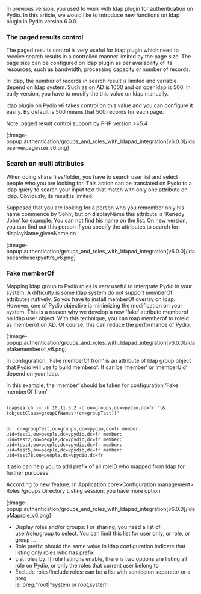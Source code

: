 In previous version, you used to work with ldap plugin for authentication on Pydio. In this article, we would like to introduce new functions on ldap plugin in Pydio version 6.0.0.

### The paged results control

The paged results control is very useful for ldap plugin which need to receive search results in a controlled manner limited by the page size. The page size can be configured on ldap plugin as per availability of its resources, such as bandwidth, processing capacity or number of records.

In ldap, the number of records in search result is limited and variable depend on ldap system. Such as on AD is 1000 and on openldap is 500. In early version, you have to modify the this value on ldap manually.

ldap plugin on Pydio v6 takes control on this value and you can configure it easily. By default is 500 means that 500 records for each page.

Note: paged result control support by PHP version >=5.4

[:image-popup:authentication/groups_and_roles_with_ldapad_integration[v6.0.0]/ldapserverpagesize_v6.png]

### Search on multi attributes

When doing share files/folder, you have to search user list and select people who you are looking for. This action can be translated on Pydio to a ldap query to search your input text that match with only one attribute on ldap. Obviously, its result is limited.

Supposed that you are looking for a person who you remember only his name commence by ‘John’, but on displayName this attribute is ‘Kenedy John’ for example. You can not find his name on the list. On new version, you can find out this person if you specify the attributes to search for: displayName,givenName,cn

[:image-popup:authentication/groups_and_roles_with_ldapad_integration[v6.0.0]/ldapsearchuserpyattrs_v6.png]

### Fake memberOf

Mapping ldap group to Pydio roles is very useful to intergrate Pydio in your system. A difficulty is some ldap system do not support memberOf attributes natively. So you have to install memberOf overlay on ldap. However, one of Pydio objective is minimizing the modification on your system. This is a reason why we develop a new ‘fake’ attribute memberof on ldap user object. With this technique, you can map memberof to roleId as memberof on AD. Of course, this can reduce the performance of Pydio.

[:image-popup:authentication/groups_and_roles_with_ldapad_integration[v6.0.0]/ldapfakememberof_v6.png]

In configuration, ‘Fake memberOf from’ is an attribute of ldap group object that Pydio will use to build memberof. It can be ‘member’ or ‘memberUid’ depend on your ldap.

In this example, the ‘member’ should be taken for configuration ‘Fake memberOf from’

<code>
ldapsearch -x -h 10.11.5.2 -b ou=groups,dc=vpydio,dc=fr "(&(objectClass=groupOfNames)(cn=groupTest))"

dn: cn=groupTest,ou=groups,dc=vpydio,dc=fr
member: uid=test1,ou=people,dc=vpydio,dc=fr
member: uid=test2,ou=people,dc=vpydio,dc=fr
member: uid=test4,ou=people,dc=vpydio,dc=fr
member: uid=test5,ou=people,dc=vpydio,dc=fr
member: uid=test78,ou=people,dc=vpydio,dc=fr
</code>

It aslo can help you to add prefix of all roleID who mapped from ldap for further purposes.

According to new feature, In Application core>Configuration management> Roles /groups Directory Listing session, you have more option

[:image-popup:authentication/groups_and_roles_with_ldapad_integration[v6.0.0]/ldapMaprole_v6.png]

- Display roles and/or groups: For sharing, you need a list of user/role/group to select. You can limit this list for user only, or role, or group …
- Role prefix: should the same value in ldap configuration indicate that listing only roles who has prefix
- List roles by: If role listing is enable, there is two options are listing all role on Pydio, or only the roles that current user belong to
- Exclude roles/Include roles: can be a list with semicolon separator or a preg  
  ie: preg:^root|^system or root,system

